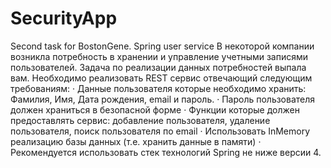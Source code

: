 # SecurityApp
Second task for BostonGene.
Spring user service
В некоторой компании возникла потребность в хранении и управление учетными записями пользователей. Задача по реализации данных потребностей выпала вам.
Необходимо реализовать REST сервис отвечающий следующим требованиям:
·         Данные пользователя которые необходимо хранить: Фамилия, Имя, Дата рождения, email и пароль.
·         Пароль пользователя должен храниться в безопасной форме
·         Функции которые должен предоставлять сервис: добавление пользователя, удаление пользователя, поиск пользователя по email
·         Использовать InMemory реализацию базы данных (т.е. хранить данные в памяти)
·         Рекомендуется использовать стек технологий Spring не ниже версии 4.
